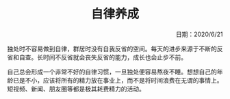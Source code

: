<h1 style="text-align:center">自律养成</h1>
<p align="right">日期：2020/6/21</p>

独处时不容易做到自律，群居时没有自我反省的空间。每天的进步来源于不断的反省和自查。长时间不反省就会丧失反省的能力，成长也会止步不前。

自己总会形成一个非常不好的自律习惯，一旦独处便容易熬夜不睡。想想自己的年龄已是不小，应该将所有的精力放在事业上，而不是将时间浪费在无谓的事情上。短视频、新闻、朋友圈等都是极其耗费精力的活动。

